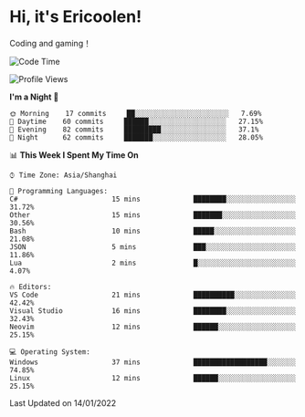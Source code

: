 # Hi, it's Ericoolen!
Coding and gaming！

<!--START_SECTION:waka-->
![Code Time](http://img.shields.io/badge/Code%20Time-150%20hrs%2053%20mins-blue)

![Profile Views](http://img.shields.io/badge/Profile%20Views-0-blue)

**I'm a Night 🦉** 

```text
🌞 Morning    17 commits     ██░░░░░░░░░░░░░░░░░░░░░░░   7.69% 
🌆 Daytime    60 commits     ██████░░░░░░░░░░░░░░░░░░░   27.15% 
🌃 Evening    82 commits     █████████░░░░░░░░░░░░░░░░   37.1% 
🌙 Night      62 commits     ███████░░░░░░░░░░░░░░░░░░   28.05%

```


📊 **This Week I Spent My Time On** 

```text
⌚︎ Time Zone: Asia/Shanghai

💬 Programming Languages: 
C#                       15 mins             ████████░░░░░░░░░░░░░░░░░   31.72% 
Other                    15 mins             ███████░░░░░░░░░░░░░░░░░░   30.56% 
Bash                     10 mins             █████░░░░░░░░░░░░░░░░░░░░   21.08% 
JSON                     5 mins              ███░░░░░░░░░░░░░░░░░░░░░░   11.86% 
Lua                      2 mins              █░░░░░░░░░░░░░░░░░░░░░░░░   4.07%

🔥 Editors: 
VS Code                  21 mins             ██████████░░░░░░░░░░░░░░░   42.42% 
Visual Studio            16 mins             ████████░░░░░░░░░░░░░░░░░   32.43% 
Neovim                   12 mins             ██████░░░░░░░░░░░░░░░░░░░   25.15%

💻 Operating System: 
Windows                  37 mins             ██████████████████░░░░░░░   74.85% 
Linux                    12 mins             ██████░░░░░░░░░░░░░░░░░░░   25.15%

```


 Last Updated on 14/01/2022
<!--END_SECTION:waka-->

